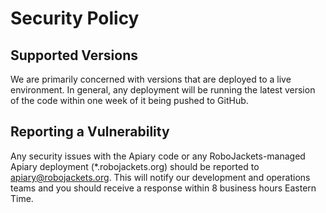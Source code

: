 # Security Policy

## Supported Versions

We are primarily concerned with versions that are deployed to a live environment. In general, any deployment will be running the latest version of the code within one week of it being pushed to GitHub.

## Reporting a Vulnerability

Any security issues with the Apiary code or any RoboJackets-managed Apiary deployment (*.robojackets.org) should be reported to apiary@robojackets.org.
This will notify our development and operations teams and you should receive a response within 8 business hours Eastern Time.
